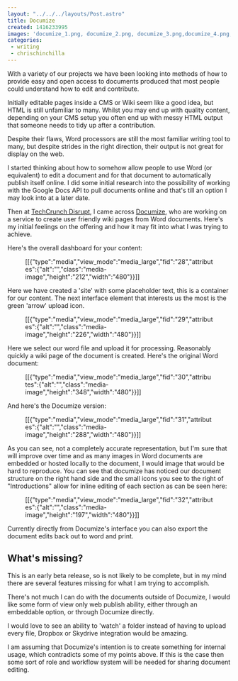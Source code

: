 ```yaml
---
layout: "../../../layouts/Post.astro"
title: Documize
created: 1416233995
images: 'documize_1.png, documize_2.png, documize_3.png,documize_4.png,documize_5.png,documize_6.png'
categories:
 - writing
 - chrischinchilla
---
```


With a variety of our projects we have been looking into methods of how to provide easy and open access to documents produced that most people could understand how to edit and contribute.

Initially editable pages inside a CMS or Wiki seem like a good idea, but HTML is still unfamiliar to many. Whilst you may end up with quality content, depending on your CMS setup you often end up with messy HTML output that someone needs to tidy up after a contribution.

Despite their flaws, Word processors are still the most familiar writing tool to many, but despite strides in the right direction, their output is not great for display on the web.

I started thinking about how to somehow allow people to use Word (or equivalent) to edit a document and for that document to automatically publish itself online. I did some initial research into the possibility of working with the Google Docs API to pull documents online and that's till an option I may look into at a later date.

Then at <a href="https://techcrunch.com/event-type/disrupt/" target="_blank">TechCrunch Disrupt</a>, I came across <a href="https://www.documize.com" target="_blank">Documize</a>, who are working on a service to create user friendly wiki pages from Word documents. Here's my initial feelings on the offering and how it may fit into what I was trying to achieve.

Here's the overall dashboard for your content:<figure>[[{"type":"media","view_mode":"media_large","fid":"28","attributes":{"alt":"","class":"media-image","height":"212","width":"480"}}]]</figure>

Here we have created a 'site' with some placeholder text, this is a container for our content. The next interface element that interests us the most is the green 'arrow' upload icon.<figure>[[{"type":"media","view_mode":"media_large","fid":"29","attributes":{"alt":"","class":"media-image","height":"226","width":"480"}}]]</figure>

Here we select our word file and upload it for processing. Reasonably quickly a wiki page of the document is created. Here's the original Word document:<figure>[[{"type":"media","view_mode":"media_large","fid":"30","attributes":{"alt":"","class":"media-image","height":"348","width":"480"}}]]</figure>

And here's the Documize version:<figure>[[{"type":"media","view_mode":"media_large","fid":"31","attributes":{"alt":"","class":"media-image","height":"288","width":"480"}}]]</figure>

As you can see, not a completely accurate representation, but I'm sure that will improve over time and as many images in Word documents are embedded or hosted locally to the document, I would image that would be hard to reproduce. You can see that documize has noticed our document structure on the right hand side and the small icons you see to the right of "Introductions" allow for inline editing of each section as can be seen here:<figure>[[{"type":"media","view_mode":"media_large","fid":"32","attributes":{"alt":"","class":"media-image","height":"197","width":"480"}}]]</figure>

Currently directly from Documize's interface you can also export the document edits back out to word and print.<h2 id="whatsmissing">What's missing?</h2>

This is an early beta release, so is not likely to be complete, but in my mind there are several features missing for what I am trying to accomplish.

There's not much I can do with the documents outside of Documize, I would like some form of view only web publish ability, either through an embeddable option, or through Documize directly.

I would love to see an ability to 'watch' a folder instead of having to upload every file, Dropbox or Skydrive integration would be amazing.

I am assuming that Documize's intention is to create something for internal usage, which contradicts some of my points above. If this is the case then some sort of role and workflow system will be needed for sharing document editing.
